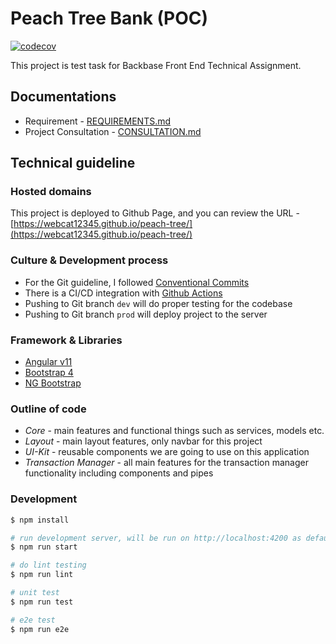 # Peach Tree Bank (POC)

[![codecov](https://codecov.io/gh/webcat12345/peach-tree/branch/dev/graph/badge.svg?token=8EWUBQ5UL2)](https://codecov.io/gh/webcat12345/peach-tree)

This project is test task for Backbase Front End Technical Assignment.

## Documentations
* Requirement - [REQUIREMENTS.md](REQUIREMENTS.md)
* Project Consultation - [CONSULTATION.md](CONSULTATION.md)

## Technical guideline

### Hosted domains
This project is deployed to Github Page, and you can review the URL - [https://webcat12345.github.io/peach-tree/](https://webcat12345.github.io/peach-tree/)

### Culture & Development process
* For the Git guideline, I followed [Conventional Commits](https://www.conventionalcommits.org/en/v1.0.0-beta.2/)
* There is a CI/CD integration with [Github Actions](https://github.com/features/actions)
* Pushing to Git branch `dev` will do proper testing for the codebase
* Pushing to Git branch `prod` will deploy project to the server

### Framework & Libraries

* [Angular v11](https://angular.io)
* [Bootstrap 4](https://getbootstrap.com/)
* [NG Bootstrap](https://ng-bootstrap.github.io/#/home)

### Outline of code
* _Core_ - main features and functional things such as services, models etc.
* _Layout_ - main layout features, only navbar for this project
* _UI-Kit_ - reusable components we are going to use on this application
* _Transaction Manager_ -  all main features for the transaction manager functionality including components and pipes

### Development
```bash
$ npm install

# run development server, will be run on http://localhost:4200 as default
$ npm run start

# do lint testing
$ npm run lint

# unit test
$ npm run test

# e2e test
$ npm run e2e
```
